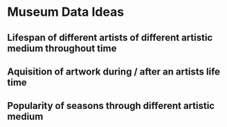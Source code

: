 # Museum Data Ideas

## Lifespan of different artists of different artistic medium throughout time

## Aquisition of artwork during / after an artists life time

## Popularity of seasons through different artistic medium
